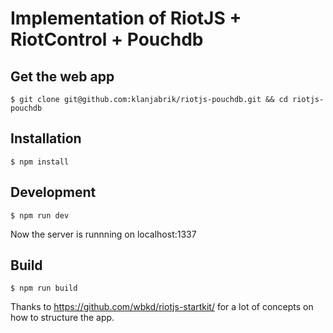 # Implementation of RiotJS + RiotControl + Pouchdb

## Get the web app

```
$ git clone git@github.com:klanjabrik/riotjs-pouchdb.git && cd riotjs-pouchdb
```

## Installation

```
$ npm install
```

## Development

```
$ npm run dev
```

Now the server is runnning on localhost:1337


## Build

```
$ npm run build
```


Thanks to https://github.com/wbkd/riotjs-startkit/ for a lot of concepts on how to structure the app.
